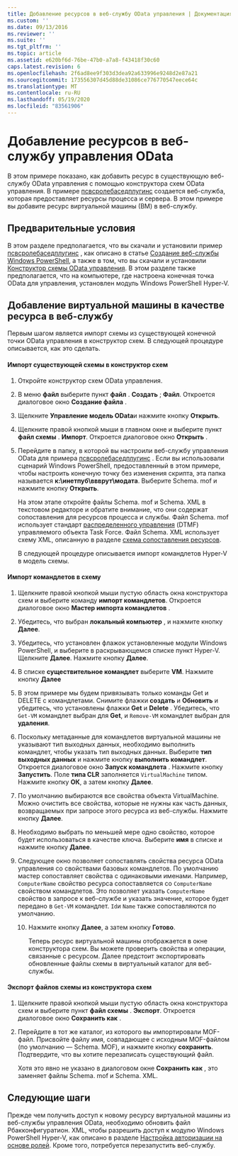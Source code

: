 ```yaml
---
title: Добавление ресурсов в веб-службу OData управления | Документация Майкрософт
ms.custom: ''
ms.date: 09/13/2016
ms.reviewer: ''
ms.suite: ''
ms.tgt_pltfrm: ''
ms.topic: article
ms.assetid: e620bf6d-76be-47b0-a7a8-f43418f30c60
caps.latest.revision: 6
ms.openlocfilehash: 2f6ad8ee9f303d3dea92a633996e9248d2e87a21
ms.sourcegitcommit: 173556307d45d88de31086ce776770547eece64c
ms.translationtype: MT
ms.contentlocale: ru-RU
ms.lasthandoff: 05/19/2020
ms.locfileid: "83561906"
---
```

# <a name="adding-resources-to-a-management-odata-web-service"></a>Добавление ресурсов в веб-службу управления OData

В этом примере показано, как добавить ресурс в существующую веб-службу OData управления с помощью конструктора схем OData управления. В примере [псвсролебаседплугинс](https://code.msdn.microsoft.com:443/windowsdesktop/PswsRoleBasedPlugins-9c79b75a) создается веб-служба, которая предоставляет ресурсы процесса и сервера. В этом примере вы добавите ресурс виртуальной машины (ВМ) в веб-службу.

## <a name="prerequisites"></a>Предварительные условия

В этом разделе предполагается, что вы скачали и установили пример [псвсролебаседплугинс](https://code.msdn.microsoft.com:443/windowsdesktop/PswsRoleBasedPlugins-9c79b75a) , как описано в статье [Создание веб-службы Windows PowerShell](./creating-a-management-odata-web-service.md), а также в том, что вы скачали и установили [Конструктор схемы OData управления](https://marketplace.visualstudio.com/items?itemName=jlisc0.ManagementODataSchemaDesigner). В этом разделе также предполагается, что на компьютере, где настроена конечная точка OData для управления, установлен модуль Windows PowerShell Hyper-V.

## <a name="adding-vm-as-a-resource-to-the-web-service"></a>Добавление виртуальной машины в качестве ресурса в веб-службу

Первым шагом является импорт схемы из существующей конечной точки OData управления в конструктор схем. В следующей процедуре описывается, как это сделать.

#### <a name="importing-an-existing-schema-into-the-schema-designer"></a>Импорт существующей схемы в конструктор схем

1. Откройте конструктор схем OData управления.

2. В меню **файл** выберите пункт **файл** . **Создать** ; **Файл**. Откроется диалоговое окно **Создание файла** .

3. Щелкните **Управление модель OData**и нажмите кнопку **Открыть**.

4. Щелкните правой кнопкой мыши в главном окне и выберите пункт **файл схемы** . **Импорт**. Откроется диалоговое окно **Открыть** .

5. Перейдите в папку, в которой вы настроили веб-службу управления OData для примера [псвсролебаседплугинс](https://code.msdn.microsoft.com:443/windowsdesktop/PswsRoleBasedPlugins-9c79b75a) . Если вы использовали сценарий Windows PowerShell, предоставленный в этом примере, чтобы настроить конечную точку без изменения скрипта, эта папка называется **к:\инетпуб\ввврут\модата**. Выберите Schema. mof и нажмите кнопку **Открыть**.

   На этом этапе откройте файлы Schema. mof и Schema. XML в текстовом редакторе и обратите внимание, что они содержат сопоставления для ресурсов процесса и службы. Файл Schema. mof использует стандарт [распределенного управления](https://www.dmtf.org/) (DTMF) управляемого объекта Task Force. Файл Schema. XML использует схему XML, описанную в разделе [схема сопоставления ресурсов](./resource-mapping-schema.md).

   В следующей процедуре описывается импорт командлетов Hyper-V в модель схемы.

#### <a name="importing-cmdlets-into-the-schema"></a>Импорт командлетов в схему

1. Щелкните правой кнопкой мыши пустую область окна конструктора схем и выберите команду **импорт командлетов**. Откроется диалоговое окно **Мастер импорта командлетов** .

2. Убедитесь, что выбран **локальный компьютер** , и нажмите кнопку **Далее**.

3. Убедитесь, что установлен флажок установленные модули Windows PowerShell, и выберите в раскрывающемся списке пункт Hyper-V. Щелкните **Далее**. Нажмите кнопку **Далее**.

4. В списке **существительное командлет** выберите **VM**. Нажмите кнопку **Далее**

5. В этом примере мы будем привязывать только команды Get и DELETE с командлетами. Снимите флажки **создать** и **Обновить** и убедитесь, что установлены флажки **Get** и **Delete** . Убедитесь, что `Get-VM` командлет выбран для **Get**, и `Remove-VM` командлет выбран для **удаления**.

6. Поскольку метаданные для командлетов виртуальной машины не указывают тип выходных данных, необходимо выполнить командлет, чтобы указать тип выходных данных. Выберите **тип выходных данных** и нажмите кнопку **выполнить командлет**. Откроется диалоговое окно **Запуск командлета** . Нажмите кнопку **Запустить**. Поле **типа CLR** заполняется `VirtualMachine` типом. Нажмите кнопку **ОК**, а затем кнопку **Далее**.

7. По умолчанию выбираются все свойства объекта VirtualMachine. Можно очистить все свойства, которые не нужны как часть данных, возвращаемых при запросе этого ресурса из веб-службы. Нажмите кнопку **Далее**.

8. Необходимо выбрать по меньшей мере одно свойство, которое будет использоваться в качестве ключа. Выберите **имя** в списке и нажмите кнопку **Далее**.

9. Следующее окно позволяет сопоставлять свойства ресурса OData управления со свойствами базовых командлетов. По умолчанию мастер сопоставляет свойства с одинаковыми именами. Например, `ComputerName` свойство ресурса сопоставляется со `ComputerName` свойством командлетов.  Это позволяет указать `ComputerName` свойство в запросе к веб-службе и указать значение, которое будет передано в `Get-VM` командлет. `Id`и `Name` также сопоставляются по умолчанию.

   10. Нажмите кнопку **Далее**, а затем кнопку **Готово**.

       Теперь ресурс виртуальной машины отображается в окне конструктора схем. Вы можете проверить свойства и операции, связанные с ресурсом. Далее предстоит экспортировать обновленные файлы схемы в виртуальный каталог для веб-службы.

#### <a name="exporting-schema-files-from-the-schema-designer"></a>Экспорт файлов схемы из конструктора схем

1. Щелкните правой кнопкой мыши пустую область окна конструктора схем и выберите пункт **файл схемы** . **Экспорт**. Откроется диалоговое окно **Сохранить как** .

2. Перейдите в тот же каталог, из которого вы импортировали MOF-файл. Присвойте файлу имя, совпадающее с исходным MOF-файлом (по умолчанию — Schema. MOF), и нажмите кнопку **сохранить**. Подтвердите, что вы хотите перезаписать существующий файл.

   Хотя это явно не указано в диалоговом окне **Сохранить как** , это заменяет файлы Schema. mof и Schema. XML.

## <a name="next-steps"></a>Следующие шаги

Прежде чем получить доступ к новому ресурсу виртуальной машины из веб-службы управления OData, необходимо обновить файл Рбакконфигуратион. XML, чтобы разрешить доступ к модулю Windows PowerShell Hyper-V, как описано в разделе [Настройка авторизации на основе ролей](./configuring-role-based-authorization.md). Кроме того, потребуется перезапустить веб-службу.
